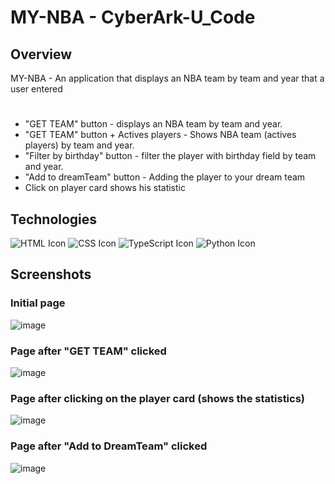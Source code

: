 # MY-NBA - CyberArk-U_Code

## Overview

MY-NBA - An application that displays an NBA team by team and year that a user entered
#  
- "GET TEAM" button - displays an NBA team by team and year.
- "GET TEAM" button + Actives players - Shows NBA team (actives players) by team and year.
- "Filter by birthday" button - filter the player with birthday field by team and year.
- "Add to dreamTeam" button - Adding the player to your dream team
- Click on player card shows his statistic

## Technologies
![HTML Icon](https://i.ibb.co/9tyHGr7/html-logo.png, "HTML")
![CSS Icon](https://i.ibb.co/b3QNSgX/css-logo.png, "CSS")
![TypeScript Icon](https://img.icons8.com/color/344/typescript.png, "TypeScript")
![Python Icon](https://img.icons8.com/color/344/python--v1.png, "Python")


## Screenshots
### Initial page
![image](https://user-images.githubusercontent.com/88106495/195982573-9390354b-558d-4715-8c6b-6965a32797ca.png)
### Page after "GET TEAM" clicked
![image](https://user-images.githubusercontent.com/88106495/195982588-57f8c723-9954-48d8-bb68-e3c52b33c766.png)
### Page after clicking on the player card (shows the statistics)
![image](https://user-images.githubusercontent.com/88106495/195982622-6b5494f8-ca35-4a74-a123-4192ee909d40.png)
### Page after "Add to DreamTeam" clicked
![image](https://user-images.githubusercontent.com/88106495/195982643-df19e1f7-2f42-4455-9c4e-f7da4139940f.png)
